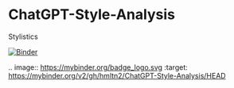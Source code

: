 # ChatGPT-Style-Analysis
Stylistics

[![Binder](https://mybinder.org/badge_logo.svg)](https://mybinder.org/v2/gh/hmltn2/ChatGPT-Style-Analysis/HEAD)

.. image:: https://mybinder.org/badge_logo.svg
 :target: https://mybinder.org/v2/gh/hmltn2/ChatGPT-Style-Analysis/HEAD
